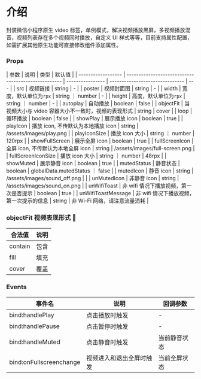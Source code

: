 # 介绍

封装微信小程序原生 video 标签，单例模式，解决视频播放黑屏，多视频播放混音，视频列表存在多个视频同时播放，自定义 UI 样式等等，目前支持属性配置，如需扩展其他原生功能可直接修改组件添加属性。

### Props

| 参数               | 说明                                                | 类型             | 默认值                          |
| ------------------ | --------------------------------------------------- | ---------------- | ------------------------------- | --- |
| src                | 视频链接                                            | string           | -                               |
| poster             | 视频封面图                                          | string           | -                               |
| width              | 宽度，默认单位为`rpx`                               | string ｜ number | -                               |
| height             | 高度，默认单位为`rpx`                               | string ｜ number | -                               |
| autoplay           | 自动播放                                            | boolean          | false                           |
| objectFit          | 当视频大小与 video 容器大小不一致时，视频的表现形式 | string           | cover                           |
| loop               | 循环播放                                            | boolean          | false                           |
| showPlay           | 展示播放 icon                                       | boolean          | true                            |
| playIcon           | 播放 icon, 不传默认为本地播放 icon                  | string           | /assets/images/play.png         |
| playIconSize       | 播放 icon 大小                                      | string ｜ number | 120rpx                          |
| showFullScreen     | 展示全屏 icon                                       | boolean          | true                            |
| fullScreenIcon     | 全屏 icon, 不传默认为本地全屏 icon                  | string           | /assets/images/full-screen.png  |
| fullScreenIconSize | 播放 icon 大小                                      | string ｜ number | 48rpx                           |
| showMuted          | 展示静音 icon                                       | boolean          | true                            |
| mutedStatus        | 静音状态                                            | boolean          | globalData.mutedStatus ｜ false |
| mutedIcon          | 静音 icon                                           | string           | /assets/images/sound_off.png    |     |
| unMutedIcon        | 非静音 icon                                         | string           | /assets/images/sound_on.png     |
| unWifiToast        | 非 wifi 情况下播放视频，第一次是否提示              | boolean          | true                            |
| unWifiToastMessage | 非 wifi 情况下播放视频，第一次提示的信息            | string           | 非 Wi-Fi 网络，请注意流量消耗   |

### objectFit 视频表现形式 

| 合法值  | 说明 |
| ------- | ---- |
| contain | 包含 |
| fill    | 填充 |
| cover   | 覆盖 |

### Events

| 事件名                  | 说明                     | 回调参数     |
| ----------------------- | ------------------------ | ------------ |
| bind:handlePlay         | 点击播放时触发           | -            |
| bind:handlePause        | 点击暂停时触发           | -            |
| bind:handleMuted        | 点击静音时触发           | 当前静音状态 |
| bind:onFullscreenchange | 视频进入和退出全屏时触发 | 当前全屏状态 |

